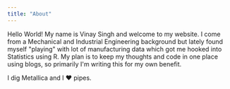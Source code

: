 ```yaml
---
title: "About"
---
```



Hello World! My name is Vinay Singh and welcome to my website. I come from a Mechanical and Industrial Engineering background but lately found myself "playing" with lot of manufacturing data which got me hooked into Statistics using R. My plan is to keep my thoughts and code in one place using blogs, so primarily I'm writing this for my own benefit.

I dig Metallica and I :heart: pipes.
